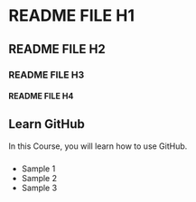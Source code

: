 # README FILE H1
## README FILE H2
### README FILE H3
#### README FILE H4

## Learn GitHub
In this Course, you will learn how to use GitHub.

###
- Sample 1
- Sample 2
- Sample 3
